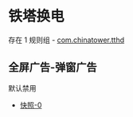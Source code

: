 # 铁塔换电

存在 1 规则组 - [com.chinatower.tthd](/src/apps/com.chinatower.tthd.ts)

## 全屏广告-弹窗广告

默认禁用

- [快照-0](https://i.gkd.li/import/13694901)
